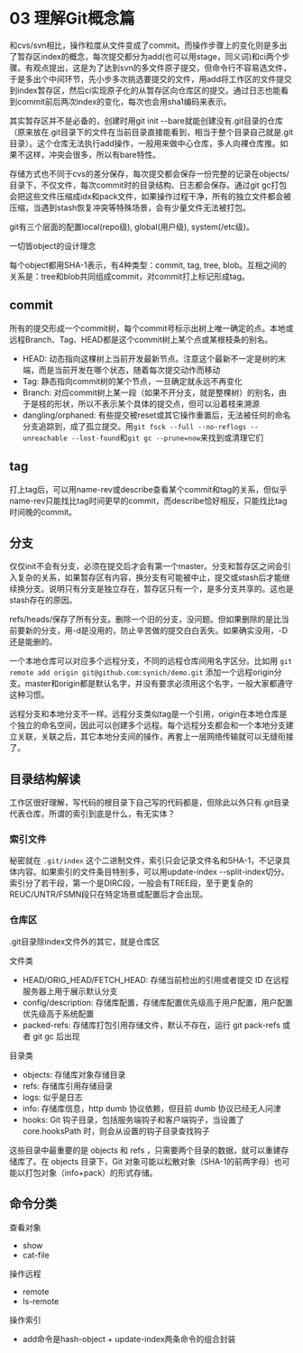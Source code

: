 # 03 理解Git概念篇

和cvs/svn相比，操作粒度从文件变成了commit。而操作步骤上的变化则是多出了暂存区index的概念，每次提交都分为add(也可以用stage，同义词)和ci两个步骤。有观点提出，这是为了达到svn的多文件原子提交，但命令行不容易选文件，于是多出个中间环节，先小步多次挑选要提交的文件，用add将工作区的文件提交到index暂存区，然后ci实现原子化的从暂存区向仓库区的提交。通过日志也能看到commit前后两次index的变化，每次也会用sha1编码来表示。

其实暂存区并不是必备的，创建时用git init --bare就能创建没有.git目录的仓库（原来放在.git目录下的文件在当前目录直接能看到，相当于整个目录自己就是.git目录）。这个仓库无法执行add操作，一般用来做中心仓库，多人向裸仓库推。如果不这样，冲突会很多，所以有bare特性。

存储方式也不同于cvs的差分保存，每次提交都会保存一份完整的记录在objects/目录下，不仅文件，每次commit时的目录结构、日志都会保存。通过git gc打包会把这些文件压缩成idx和pack文件，如果操作过程干净，所有的独立文件都会被压缩，当遇到stash恢复冲突等特殊场景，会有少量文件无法被打包。

git有三个层面的配置local(repo级), global(用户级), system(/etc级)。

一切皆object的设计理念

每个object都用SHA-1表示，有4种类型：commit, tag, tree, blob。互相之间的关系是：tree和blob共同组成commit，对commit打上标记形成tag。

## commit

所有的提交形成一个commit树，每个commit号标示出树上唯一确定的点。本地或远程Branch、Tag、HEAD都是这个commit树上某个点或某根枝条的别名。

* HEAD: 动态指向这棵树上当前开发最新节点。注意这个最新不一定是树的末端，而是当前开发在哪个状态，随着每次提交动作而移动
* Tag: 静态指向commit树的某个节点，一旦确定就永远不再变化
* Branch: 对应commit树上某一段（如果不开分支，就是整棵树）的别名，由于是枝的形状，所以不表示某个具体的提交点，但可以沿着枝来溯源
* dangling/orphaned: 有些提交被reset或其它操作重置后，无法被任何的命名分支追踪到，成了孤立提交。用`git fsck --full --no-reflogs --unreachable --lost-found`和`git gc --prune=now`来找到或清理它们

## tag

打上tag后，可以用name-rev或describe查看某个commit和tag的关系，但似乎name-rev只能找比tag时间更早的commit，而describe恰好相反，只能找比tag时间晚的commit。

## 分支

仅仅init不会有分支，必须在提交后才会有第一个master。分支和暂存区之间会引入复杂的关系，如果暂存区有内容，换分支有可能被中止，提交或stash后才能继续换分支。说明只有分支是独立存在，暂存区只有一个，是多分支共享的。这也是stash存在的原因。

refs/heads/保存了所有分支。删除一个旧的分支，没问题。但如果删除的是比当前要新的分支，用-d是没用的，防止辛苦做的提交白白丢失。如果确实没用，-D还是能删的。

一个本地仓库可以对应多个远程分支，不同的远程仓库间用名字区分。比如用 `git remote add origin git@github.com:synich/demo.git` 添加一个远程origin分支。master和origin都是默认名字，并没有要求必须用这个名字，一般大家都遵守这种习惯。

远程分支和本地分支不一样。远程分支类似tag是一个引用，origin在本地仓库是个独立的命名空间，因此可以创建多个远程。每个远程分支都会和一个本地分支建立关联，关联之后，其它本地分支间的操作，再套上一层网络传输就可以无缝衔接了。

## 目录结构解读

工作区很好理解，写代码的根目录下自己写的代码都是，但除此以外只有.git目录代表仓库，所谓的索引到底是什么，有无实体？

### 索引文件

秘密就在 `.git/index` 这个二进制文件，索引只会记录文件名和SHA-1，不记录具体内容。如果索引的文件条目特别多，可以用update-index --split-index切分。索引分了若干段，第一个是DIRC段，一般会有TREE段，至于更复杂的REUC/UNTR/FSMN段只在特定场景或配置后才会出现。

### 仓库区

.git目录除index文件外的其它，就是仓库区

文件类

* HEAD/ORIG_HEAD/FETCH_HEAD: 存储当前检出的引用或者提交 ID	在远程服务器上用于展示默认分支
* config/description: 存储库配置，存储库配置优先级高于用户配置，用户配置优先级高于系统配置
* packed-refs: 存储库打包引用存储文件，默认不存在，运行 git pack-refs 或者 git gc 后出现

目录类

* objects: 存储库对象存储目录
* refs: 存储库引用存储目录
* logs: 似乎是日志
* info: 存储库信息，http dumb 协议依赖，但目前 dumb 协议已经无人问津
* hooks: Git 钩子目录，包括服务端钩子和客户端钩子，当设置了 core.hooksPath 时，则会从设置的钩子目录查找钩子

这些目录中最重要的是 objects 和 refs ，只需要两个目录的数据，就可以重建存储库了。在 objects 目录下，Git 对象可能以松散对象（SHA-1的前两字母）也可能以打包对象（info+pack）的形式存储。

## 命令分类

查看对象

* show
* cat-file

操作远程

* remote
* ls-remote

操作索引

* add命令是hash-object + update-index两条命令的组合封装
